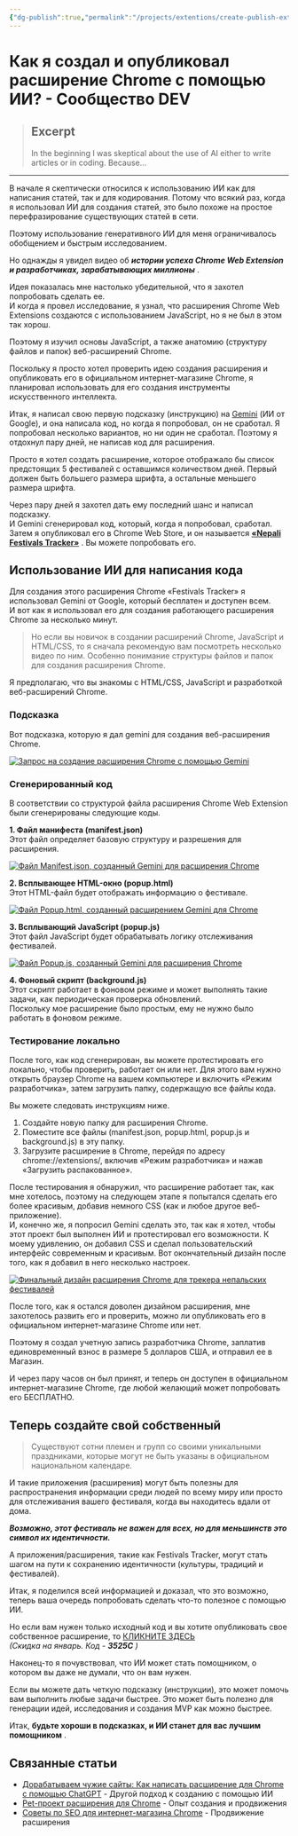 ```yaml
---
{"dg-publish":true,"permalink":"/projects/extentions/create-publish-extension-ai/","tags":["ai","learning","promptengineering","webdev","software","coding","development","engineering","inclusive","community"]}
---
```



# Как я создал и опубликовал расширение Chrome с помощью ИИ? - Сообщество DEV

> ## Excerpt
> In the beginning I was skeptical about the use of AI either to write articles or in coding. Because...

---
В начале я скептически относился к использованию ИИ как для написания статей, так и для кодирования. Потому что всякий раз, когда я использовал ИИ для создания статей, это было похоже на простое перефразирование существующих статей в сети.

Поэтому использование генеративного ИИ для меня ограничивалось обобщением и быстрым исследованием.

Но однажды я увидел видео об _**истории успеха Chrome Web Extension и разработчиках, зарабатывающих миллионы**_ .

Идея показалась мне настолько убедительной, что я захотел попробовать сделать ее.  
И когда я провел исследование, я узнал, что расширения Chrome Web Extensions создаются с использованием JavaScript, но я не был в этом так хорош.

Поэтому я изучил основы JavaScript, а также анатомию (структуру файлов и папок) веб-расширений Chrome.

Поскольку я просто хотел проверить идею создания расширения и опубликовать его в официальном интернет-магазине Chrome, я планировал использовать для его создания инструменты искусственного интеллекта.

Итак, я написал свою первую подсказку (инструкцию) на [Gemini](https://gemini.google.com/) (ИИ от Google), и она написала код, но когда я попробовал, он не сработал. Я попробовал несколько вариантов, но ни один не сработал. Поэтому я отдохнул пару дней, не написав код для расширения.

Просто я хотел создать расширение, которое отображало бы список предстоящих 5 фестивалей с оставшимся количеством дней. Первый должен быть большего размера шрифта, а остальные меньшего размера шрифта.

Через пару дней я захотел дать ему последний шанс и написал подсказку.  
И Gemini сгенерировал код, который, когда я попробовал, сработал. Затем я опубликовал его в Chrome Web Store, и он называется **[«Nepali Festivals Tracker»](https://chromewebstore.google.com/detail/nepali-festivals-tracker/pgfagekhabgbdgbdbenghjdcleeoiajm)** . Вы можете попробовать его.

## [](https://dev.to/vijaythapa/how-i-created-published-a-chrome-extension-with-ai-46op#using-ai-to-write-code)Использование ИИ для написания кода

Для создания этого расширения Chrome «Festivals Tracker» я использовал Gemini от Google, который бесплатен и доступен всем.  
И вот как я использовал его для создания работающего расширения Chrome за несколько минут.

> Но если вы новичок в создании расширений Chrome, JavaScript и HTML/CSS, то я сначала рекомендую вам посмотреть несколько видео по ним. Особенно понимание структуры файлов и папок для создания расширения Chrome.

Я предполагаю, что вы знакомы с HTML/CSS, JavaScript и разработкой веб-расширений Chrome.

### [](https://dev.to/vijaythapa/how-i-created-published-a-chrome-extension-with-ai-46op#the-prompt)Подсказка

Вот подсказка, которую я дал gemini для создания веб-расширения Chrome.

[![Запрос на создание расширения Chrome с помощью Gemini](https://media2.dev.to/dynamic/image/width=800%2Cheight=%2Cfit=scale-down%2Cgravity=auto%2Cformat=auto/https%3A%2F%2Fdev-to-uploads.s3.amazonaws.com%2Fuploads%2Farticles%2Fq3zqc8zp8ehje1pqar2p.png)](https://media2.dev.to/dynamic/image/width=800%2Cheight=%2Cfit=scale-down%2Cgravity=auto%2Cformat=auto/https%3A%2F%2Fdev-to-uploads.s3.amazonaws.com%2Fuploads%2Farticles%2Fq3zqc8zp8ehje1pqar2p.png)

### [](https://dev.to/vijaythapa/how-i-created-published-a-chrome-extension-with-ai-46op#generated-code)Сгенерированный код

В соответствии со структурой файла расширения Chrome Web Extension были сгенерированы следующие коды.

**1\. Файл манифеста (manifest.json)**  
Этот файл определяет базовую структуру и разрешения для расширения.

[![Файл Manifest.json, созданный Gemini для расширения Chrome](https://media2.dev.to/dynamic/image/width=800%2Cheight=%2Cfit=scale-down%2Cgravity=auto%2Cformat=auto/https%3A%2F%2Fdev-to-uploads.s3.amazonaws.com%2Fuploads%2Farticles%2F15oe7ahhnk5exa6b9vbg.png)](https://media2.dev.to/dynamic/image/width=800%2Cheight=%2Cfit=scale-down%2Cgravity=auto%2Cformat=auto/https%3A%2F%2Fdev-to-uploads.s3.amazonaws.com%2Fuploads%2Farticles%2F15oe7ahhnk5exa6b9vbg.png)

**2\. Всплывающее HTML-окно (popup.html)**  
Этот HTML-файл будет отображать информацию о фестивале.

[![Файл Popup.html, созданный расширением Gemini для Chrome](https://media2.dev.to/dynamic/image/width=800%2Cheight=%2Cfit=scale-down%2Cgravity=auto%2Cformat=auto/https%3A%2F%2Fdev-to-uploads.s3.amazonaws.com%2Fuploads%2Farticles%2Fbukamfpqzttot0fea07n.png)](https://media2.dev.to/dynamic/image/width=800%2Cheight=%2Cfit=scale-down%2Cgravity=auto%2Cformat=auto/https%3A%2F%2Fdev-to-uploads.s3.amazonaws.com%2Fuploads%2Farticles%2Fbukamfpqzttot0fea07n.png)

**3\. Всплывающий JavaScript (popup.js)**  
Этот файл JavaScript будет обрабатывать логику отслеживания фестивалей.

[![Файл Popup.js, созданный Gemini для расширения Chrome](https://media2.dev.to/dynamic/image/width=800%2Cheight=%2Cfit=scale-down%2Cgravity=auto%2Cformat=auto/https%3A%2F%2Fdev-to-uploads.s3.amazonaws.com%2Fuploads%2Farticles%2Fifgq0ct8jv0cz0jl9rgs.png)](https://media2.dev.to/dynamic/image/width=800%2Cheight=%2Cfit=scale-down%2Cgravity=auto%2Cformat=auto/https%3A%2F%2Fdev-to-uploads.s3.amazonaws.com%2Fuploads%2Farticles%2Fifgq0ct8jv0cz0jl9rgs.png)

**4\. Фоновый скрипт (background.js)**  
Этот скрипт работает в фоновом режиме и может выполнять такие задачи, как периодическая проверка обновлений.  
Поскольку мое расширение было простым, ему не нужно было работать в фоновом режиме.

### [](https://dev.to/vijaythapa/how-i-created-published-a-chrome-extension-with-ai-46op#testing-locally)Тестирование локально

После того, как код сгенерирован, вы можете протестировать его локально, чтобы проверить, работает он или нет. Для этого вам нужно открыть браузер Chrome на вашем компьютере и включить «Режим разработчика», затем загрузить папку, содержащую все файлы кода.

Вы можете следовать инструкциям ниже.

1.  Создайте новую папку для расширения Chrome.
2.  Поместите все файлы (manifest.json, popup.html, popup.js и background.js) в эту папку.
3.  Загрузите расширение в Chrome, перейдя по адресу chrome://extensions/, включив «Режим разработчика» и нажав «Загрузить распакованное».

После тестирования я обнаружил, что расширение работает так, как мне хотелось, поэтому на следующем этапе я попытался сделать его более красивым, добавив немного CSS (как и любое другое веб-приложение).  
И, конечно же, я попросил Gemini сделать это, так как я хотел, чтобы этот проект был выполнен ИИ и протестировал его возможности. К моему удивлению, он добавил CSS и сделал пользовательский интерфейс современным и красивым. Вот окончательный дизайн после того, как я добавил в него несколько настроек.

[![Финальный дизайн расширения Chrome для трекера непальских фестивалей](https://media2.dev.to/dynamic/image/width=800%2Cheight=%2Cfit=scale-down%2Cgravity=auto%2Cformat=auto/https%3A%2F%2Fdev-to-uploads.s3.amazonaws.com%2Fuploads%2Farticles%2F2vngka67smlhkcniaesn.png)](https://media2.dev.to/dynamic/image/width=800%2Cheight=%2Cfit=scale-down%2Cgravity=auto%2Cformat=auto/https%3A%2F%2Fdev-to-uploads.s3.amazonaws.com%2Fuploads%2Farticles%2F2vngka67smlhkcniaesn.png)

После того, как я остался доволен дизайном расширения, мне захотелось развить его и проверить, можно ли опубликовать его в официальном интернет-магазине Chrome или нет.

Поэтому я создал учетную запись разработчика Chrome, заплатив единовременный взнос в размере 5 долларов США, и отправил ее в Магазин.

И через пару часов он был принят, и теперь он доступен в официальном интернет-магазине Chrome, где любой желающий может попробовать его БЕСПЛАТНО.

## [](https://dev.to/vijaythapa/how-i-created-published-a-chrome-extension-with-ai-46op#now-create-your-own)Теперь создайте свой собственный

> Существуют сотни племен и групп со своими уникальными праздниками, которые могут не быть указаны в официальном национальном календаре.

И такие приложения (расширения) могут быть полезны для распространения информации среди людей по всему миру или просто для отслеживания вашего фестиваля, когда вы находитесь вдали от дома.

**_Возможно, этот фестиваль не важен для всех, но для меньшинств это символ их идентичности._**

А приложения/расширения, такие как Festivals Tracker, могут стать шагом на пути к сохранению идентичности (культуры, традиций и фестивалей).

Итак, я поделился всей информацией и доказал, что это возможно, теперь ваша очередь попробовать сделать что-то полезное с помощью ИИ.

Но если вам нужен только исходный код и вы хотите опубликовать свое собственное расширение, то [КЛИКНИТЕ ЗДЕСЬ](https://www.patreon.com/vijaythapa/shop/festivals-tracker-chrome-extension-896929)  
_(Скидка на январь. Код - **3525C** )_

Наконец-то я почувствовал, что ИИ может стать помощником, о котором вы даже не думали, что он вам нужен.

Если вы можете дать четкую подсказку (инструкции), это может помочь вам выполнить любые задачи быстрее. Это может быть полезно для генерации идей, исследования и создания MVP как можно быстрее.

Итак, **будьте хороши в подсказках, и ИИ станет для вас лучшим помощником** .

## Связанные статьи
- [Дорабатываем чужие сайты: Как написать расширение для Chrome с помощью ChatGPT](Projects/Extentions/customize-sites-chatgpt.md) - Другой подход к созданию с помощью ИИ
- [Pet-проект расширения для Chrome](Projects/Extentions/pet-project-chrome-extension.md) - Опыт создания и продвижения
- [Советы по SEO для интернет-магазина Chrome](Советы%20по%20SEO%20для%20интернет-магазина%20Chrome.md) - Продвижение расширения
